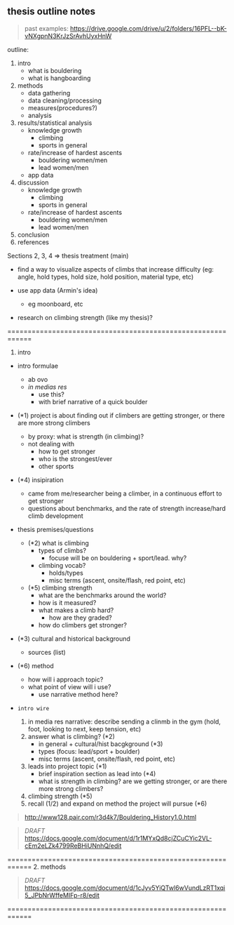 ## thesis outline notes

> past examples: https://drive.google.com/drive/u/2/folders/16PFL--bK-vNXgpnN3KrJzSrAvhUyxHnW


outline: 
1. intro
    - what is bouldering
    - what is hangboarding
2. methods
    - data gathering
    - data cleaning/processing
    - measures(procedures?)
    - analysis
3. results/statistical analysis
    - knowledge growth
        - climbing
        - sports in general
    - rate/increase of hardest ascents
        - bouldering women/men
        - lead women/men
    - app data
4. discussion
    - knowledge growth
        - climbing
        - sports in general
    - rate/increase of hardest ascents
        - bouldering women/men
        - lead women/men
5. conclusion
6. references

Sections 2, 3, 4 => thesis treatment (main)




- find a way to visualize aspects of climbs that increase difficulty (eg: angle, hold types, hold size, hold position, material type, etc)

- use app data (Armin's idea)
    - eg moonboard, etc

- research on climbing strength (like my thesis)?

============================================================
1. intro

- intro formulae
    - ab ovo 
    - *in medias res*
        - use this? 
        - with brief narrative of a quick boulder

- (*1) project is about finding out if climbers are getting stronger, or there are more strong climbers
    - by proxy: what is strength (in climbing)?
    - not dealing with 
        - how to get stronger
        - who is the strongest/ever
        - other sports

- (*4) insipiration 
    - came from me/researcher being a climber, in a continuous effort to get stronger
    - questions about benchmarks, and the rate of strength increase/hard climb development

- thesis premises/questions
    - (*2) what is climbing
        - types of climbs?
            - focuse will be on bouldering + sport/lead. why?
        - climbing vocab?
            - holds/types
            - misc terms (ascent, onsite/flash, red point, etc)
    - (*5) climbing strength
        - what are the benchmarks around the world?
        - how is it measured?
        - what makes a climb hard?
            - how are they graded?
        - how do climbers get stronger?

- (*3) cultural and historical background
    - sources (list)

- (*6) method
    - how will i approach topic?
    - what point of view will i use?
        - use narrative method here?


- `intro wire`
    1. in media res narrative: describe sending a clinmb in the gym (hold, foot, looking to next, keep tension, etc)
    2. answer what is climbing? (*2)
        - in general + cultural/hist bacgkground (*3)
        - types (focus: lead/sport + boulder)
        - misc terms (ascent, onsite/flash, red point, etc)
    3. leads into project topic (*1)
        - brief inspiration section as lead into (*4) 
        - what is strength in climbing? are we getting stronger, or are there more strong climbers?
    5. climbing strength (*5)
    6. recall (1/2) and expand on method the project will pursue (*6)

> http://www128.pair.com/r3d4k7/Bouldering_History1.0.html


> *DRAFT* https://docs.google.com/document/d/1r1MYxQd8cjZCuCYic2VL-cEm2eLZk4799ReBHiUNnhQ/edit

============================================================
2. methods

> *DRAFT* https://docs.google.com/document/d/1cJyv5YiQTwl6wVundLzRT1xqi5_JPbNrWffeMIFp-r8/edit


============================================================
